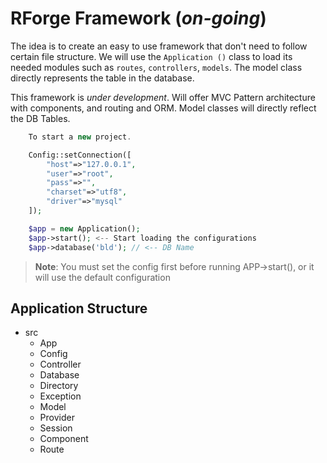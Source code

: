 # RForge Framework (*on-going*)

The idea is to create an easy to use framework that don't need to follow certain file structure. We will use the `Application ()` class to load its needed modules such as `routes`, `controllers`, `models`. The model class directly represents the table in the database. 

This framework is *under development*. Will offer MVC Pattern architecture with components, and routing and ORM. Model classes will directly reflect the DB Tables.
````php
    To start a new project.

    Config::setConnection([
        "host"=>"127.0.0.1",
        "user"=>"root",
        "pass"=>"",
        "charset"=>"utf8",
        "driver"=>"mysql"
    ]);

    $app = new Application();
    $app->start(); <-- Start loading the configurations
    $app->database('bld'); // <-- DB Name
````
> **Note**: You must set the config first before running APP->start(), or it will use the default configuration

## Application Structure
 * src
    * App
    * Config
    * Controller
    * Database
    * Directory
    * Exception
    * Model
    * Provider
    * Session
    * Component
    * Route



